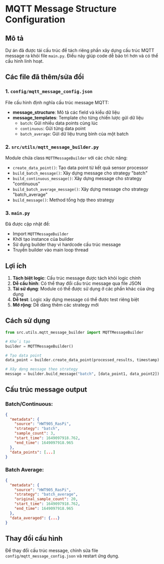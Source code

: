 # MQTT Message Structure Configuration

## Mô tả
Dự án đã được tái cấu trúc để tách riêng phần xây dựng cấu trúc MQTT message ra khỏi file `main.py`. Điều này giúp code dễ bảo trì hơn và có thể cấu hình linh hoạt.

## Các file đã thêm/sửa đổi

### 1. `config/mqtt_message_config.json`
File cấu hình định nghĩa cấu trúc message MQTT:
- **message_structure**: Mô tả các field và kiểu dữ liệu
- **message_templates**: Template cho từng chiến lược gửi dữ liệu
  - `batch`: Gửi nhiều data points cùng lúc
  - `continuous`: Gửi từng data point
  - `batch_average`: Gửi dữ liệu trung bình của một batch

### 2. `src/utils/mqtt_message_builder.py`
Module chứa class `MQTTMessageBuilder` với các chức năng:
- `create_data_point()`: Tạo data point từ kết quả sensor processor
- `build_batch_message()`: Xây dựng message cho strategy "batch"
- `build_continuous_message()`: Xây dựng message cho strategy "continuous"
- `build_batch_average_message()`: Xây dựng message cho strategy "batch_average"
- `build_message()`: Method tổng hợp theo strategy

### 3. `main.py`
Đã được cập nhật để:
- Import `MQTTMessageBuilder`
- Khởi tạo instance của builder
- Sử dụng builder thay vì hardcode cấu trúc message
- Truyền builder vào main loop thread

## Lợi ích

1. **Tách biệt logic**: Cấu trúc message được tách khỏi logic chính
2. **Dễ cấu hình**: Có thể thay đổi cấu trúc message qua file JSON
3. **Tái sử dụng**: Module có thể được sử dụng ở các phần khác của ứng dụng
4. **Dễ test**: Logic xây dựng message có thể được test riêng biệt
5. **Mở rộng**: Dễ dàng thêm các strategy mới

## Cách sử dụng

```python
from src.utils.mqtt_message_builder import MQTTMessageBuilder

# Khởi tạo
builder = MQTTMessageBuilder()

# Tạo data point
data_point = builder.create_data_point(processed_results, timestamp)

# Xây dựng message theo strategy
message = builder.build_message("batch", [data_point1, data_point2])
```

## Cấu trúc message output

### Batch/Continuous:
```json
{
  "metadata": {
    "source": "HWT905_RasPi",
    "strategy": "batch",
    "sample_count": 3,
    "start_time": 1649097918.762,
    "end_time": 1649097918.965
  },
  "data_points": [...]
}
```

### Batch Average:
```json
{  
  "metadata": {
    "source": "HWT905_RasPi",
    "strategy": "batch_average", 
    "original_sample_count": 20,
    "start_time": 1649097918.762,
    "end_time": 1649097918.965
  },
  "data_averaged": {...}
}
```

## Thay đổi cấu hình

Để thay đổi cấu trúc message, chỉnh sửa file `config/mqtt_message_config.json` và restart ứng dụng.

